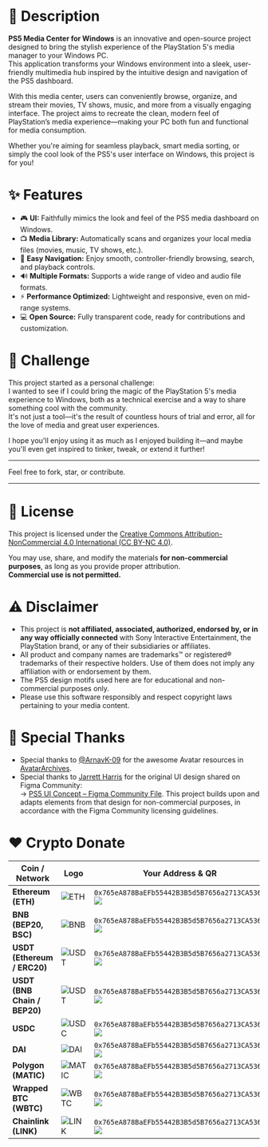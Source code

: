 # 📝 Description

**PS5 Media Center for Windows** is an innovative and open-source project designed to bring the stylish experience of the PlayStation 5's media manager to your Windows PC.  
This application transforms your Windows environment into a sleek, user-friendly multimedia hub inspired by the intuitive design and navigation of the PS5 dashboard.

With this media center, users can conveniently browse, organize, and stream their movies, TV shows, music, and more from a visually engaging interface. The project aims to recreate the clean, modern feel of PlayStation’s media experience—making your PC both fun and functional for media consumption.

Whether you're aiming for seamless playback, smart media sorting, or simply the cool look of the PS5's user interface on Windows, this project is for you!


# ✨ Features

- 🎮 **UI:** Faithfully mimics the look and feel of the PS5 media dashboard on Windows.
- 📺 **Media Library:** Automatically scans and organizes your local media files (movies, music, TV shows, etc.).
- 📂 **Easy Navigation:** Enjoy smooth, controller-friendly browsing, search, and playback controls.
- 🔊 **Multiple Formats:** Supports a wide range of video and audio file formats.
- ⚡ **Performance Optimized:** Lightweight and responsive, even on mid-range systems.
- 💻 **Open Source:** Fully transparent code, ready for contributions and customization.


# 🎯 Challenge

This project started as a personal challenge:  
I wanted to see if I could bring the magic of the PlayStation 5's media experience to Windows, both as a technical exercise and a way to share something cool with the community.  
It's not just a tool—it's the result of countless hours of trial and error, all for the love of media and great user experiences.

I hope you'll enjoy using it as much as I enjoyed building it—and maybe you'll even get inspired to tinker, tweak, or extend it further!


---

Feel free to fork, star, or contribute. 

---


# 📄 License

This project is licensed under the [Creative Commons Attribution-NonCommercial 4.0 International (CC BY-NC 4.0)](https://creativecommons.org/licenses/by-nc/4.0/).

You may use, share, and modify the materials **for non-commercial purposes**, as long as you provide proper attribution.  
**Commercial use is not permitted.**


# ⚠️ Disclaimer

- This project is **not affiliated, associated, authorized, endorsed by, or in any way officially connected** with Sony Interactive Entertainment, the PlayStation brand, or any of their subsidiaries or affiliates.
- All product and company names are trademarks™ or registered® trademarks of their respective holders. Use of them does not imply any affiliation with or endorsement by them.
- The PS5 design motifs used here are for educational and non-commercial purposes only.
- Please use this software responsibly and respect copyright laws pertaining to your media content.


# 🙏 Special Thanks
- Special thanks to [@ArnavK-09](https://github.com/ArnavK-09) for the awesome Avatar resources in [AvatarArchives](https://github.com/ArnavK-09/AvatarArchives).
- Special thanks to [Jarrett Harris](https://www.figma.com/@jarrettharris) for the original UI design shared on Figma Community:  
->  [PS5 UI Concept – Figma Community File](https://www.figma.com/community/file/1059509432545988663). This project builds upon and adapts elements from that design for non-commercial purposes, in accordance with the Figma Community licensing guidelines.


# ❤️ Crypto Donate
| Coin / Network                | Logo                                                                                                                                                 | Your Address & QR                                                  |
|-------------------------------|------------------------------------------------------------------------------------------------------------------------------------------------------|--------------------------------------------------------------------|
| **Ethereum (ETH)**            | ![ETH](https://cdn.jsdelivr.net/gh/spothq/cryptocurrency-icons@master/128/color/eth.png)                                                            | `0x765eA878BaEFb55442B3B5d5B7656a2713CA536c`  <br> ![](https://api.qrserver.com/v1/create-qr-code/?data=ethereum:0x765eA878BaEFb55442B3B5d5B7656a2713CA536c&size=90x90) |
| **BNB (BEP20, BSC)**          | ![BNB](https://cdn.jsdelivr.net/gh/spothq/cryptocurrency-icons@master/128/color/bnb.png)                                                            | `0x765eA878BaEFb55442B3B5d5B7656a2713CA536c`  <br> ![](https://api.qrserver.com/v1/create-qr-code/?data=bnb:0x765eA878BaEFb55442B3B5d5B7656a2713CA536c&size=90x90)     |
| **USDT (Ethereum / ERC20)**   | ![USDT](https://cdn.jsdelivr.net/gh/spothq/cryptocurrency-icons@master/128/color/usdt.png)                                                          | `0x765eA878BaEFb55442B3B5d5B7656a2713CA536c`  <br> ![](https://api.qrserver.com/v1/create-qr-code/?data=ethereum:0x765eA878BaEFb55442B3B5d5B7656a2713CA536c&size=90x90) |
| **USDT (BNB Chain / BEP20)**  | ![USDT](https://cdn.jsdelivr.net/gh/spothq/cryptocurrency-icons@master/128/color/usdt.png)                                                          | `0x765eA878BaEFb55442B3B5d5B7656a2713CA536c`  <br> ![](https://api.qrserver.com/v1/create-qr-code/?data=bnb:0x765eA878BaEFb55442B3B5d5B7656a2713CA536c&size=90x90)     |
| **USDC**                      | ![USDC](https://cdn.jsdelivr.net/gh/spothq/cryptocurrency-icons@master/128/color/usdc.png)                                                          | `0x765eA878BaEFb55442B3B5d5B7656a2713CA536c`  <br> ![](https://api.qrserver.com/v1/create-qr-code/?data=ethereum:0x765eA878BaEFb55442B3B5d5B7656a2713CA536c&size=90x90) |
| **DAI**                       | ![DAI](https://cdn.jsdelivr.net/gh/spothq/cryptocurrency-icons@master/128/color/dai.png)                                                            | `0x765eA878BaEFb55442B3B5d5B7656a2713CA536c`  <br> ![](https://api.qrserver.com/v1/create-qr-code/?data=ethereum:0x765eA878BaEFb55442B3B5d5B7656a2713CA536c&size=90x90) |
| **Polygon (MATIC)**           | ![MATIC](https://cdn.jsdelivr.net/gh/spothq/cryptocurrency-icons@master/128/color/matic.png)                                                        | `0x765eA878BaEFb55442B3B5d5B7656a2713CA536c`  <br> ![](https://api.qrserver.com/v1/create-qr-code/?data=polygon:0x765eA878BaEFb55442B3B5d5B7656a2713CA536c&size=90x90)  |
| **Wrapped BTC (WBTC)**        | ![WBTC](https://cdn.jsdelivr.net/gh/spothq/cryptocurrency-icons@master/128/color/wbtc.png)                                                          | `0x765eA878BaEFb55442B3B5d5B7656a2713CA536c`  <br> ![](https://api.qrserver.com/v1/create-qr-code/?data=ethereum:0x765eA878BaEFb55442B3B5d5B7656a2713CA536c&size=90x90) |
| **Chainlink (LINK)**          | ![LINK](https://cdn.jsdelivr.net/gh/spothq/cryptocurrency-icons@master/128/color/link.png)                                                          | `0x765eA878BaEFb55442B3B5d5B7656a2713CA536c`  <br> ![](https://api.qrserver.com/v1/create-qr-code/?data=ethereum:0x765eA878BaEFb55442B3B5d5B7656a2713CA536c&size=90x90) |

